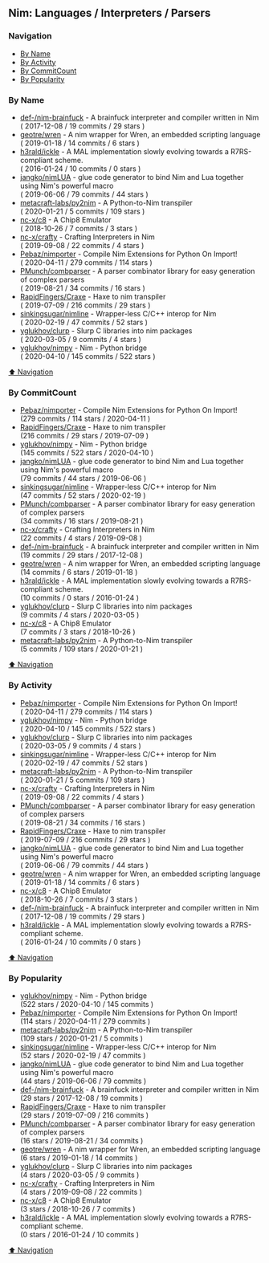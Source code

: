 ## Nim: Languages / Interpreters / Parsers


### Navigation

- [By Name](#by-name)
- [By Activity](#by-activity)
- [By CommitCount](#by-commitcount)
- [By Popularity](#by-popularity)

### By Name
<!-- PROJECTS_LIST -->
- [def-/nim-brainfuck](https://github.com/def-/nim-brainfuck) - A brainfuck interpreter and compiler written in Nim <br/> ( 2017-12-08 / 19 commits / 29 stars )
- [geotre/wren](https://github.com/geotre/wren) - A nim wrapper for Wren, an embedded scripting language <br/> ( 2019-01-18 / 14 commits / 6 stars )
- [h3rald/ickle](https://github.com/h3rald/ickle) - A MAL implementation slowly evolving towards a R7RS-compliant scheme. <br/> ( 2016-01-24 / 10 commits / 0 stars )
- [jangko/nimLUA](https://github.com/jangko/nimLUA) - glue code generator to bind Nim and Lua together using Nim's powerful macro <br/> ( 2019-06-06 / 79 commits / 44 stars )
- [metacraft-labs/py2nim](https://github.com/metacraft-labs/py2nim) - A Python-to-Nim transpiler <br/> ( 2020-01-21 / 5 commits / 109 stars )
- [nc-x/c8](https://github.com/nc-x/c8) - A Chip8 Emulator <br/> ( 2018-10-26 / 7 commits / 3 stars )
- [nc-x/crafty](https://github.com/nc-x/crafty) - Crafting Interpreters in Nim <br/> ( 2019-09-08 / 22 commits / 4 stars )
- [Pebaz/nimporter](https://github.com/Pebaz/nimporter) - Compile Nim Extensions for Python On Import! <br/> ( 2020-04-11 / 279 commits / 114 stars )
- [PMunch/combparser](https://github.com/PMunch/combparser) - A parser combinator library for easy generation of complex parsers <br/> ( 2019-08-21 / 34 commits / 16 stars )
- [RapidFingers/Craxe](https://github.com/RapidFingers/Craxe) - Haxe to nim transpiler <br/> ( 2019-07-09 / 216 commits / 29 stars )
- [sinkingsugar/nimline](https://github.com/sinkingsugar/nimline) - Wrapper-less C/C++ interop for Nim <br/> ( 2020-02-19 / 47 commits / 52 stars )
- [yglukhov/clurp](https://github.com/yglukhov/clurp) - Slurp C libraries into nim packages <br/> ( 2020-03-05 / 9 commits / 4 stars )
- [yglukhov/nimpy](https://github.com/yglukhov/nimpy) - Nim - Python bridge <br/> ( 2020-04-10 / 145 commits / 522 stars )
<!-- /PROJECTS_LIST -->

[⬆ Navigation](#navigation)

### By CommitCount
<!-- COMMITCOUNT_LIST -->
- [Pebaz/nimporter](https://github.com/Pebaz/nimporter) - Compile Nim Extensions for Python On Import! <br/> (279 commits / 114 stars / 2020-04-11 )
- [RapidFingers/Craxe](https://github.com/RapidFingers/Craxe) - Haxe to nim transpiler <br/> (216 commits / 29 stars / 2019-07-09 )
- [yglukhov/nimpy](https://github.com/yglukhov/nimpy) - Nim - Python bridge <br/> (145 commits / 522 stars / 2020-04-10 )
- [jangko/nimLUA](https://github.com/jangko/nimLUA) - glue code generator to bind Nim and Lua together using Nim's powerful macro <br/> (79 commits / 44 stars / 2019-06-06 )
- [sinkingsugar/nimline](https://github.com/sinkingsugar/nimline) - Wrapper-less C/C++ interop for Nim <br/> (47 commits / 52 stars / 2020-02-19 )
- [PMunch/combparser](https://github.com/PMunch/combparser) - A parser combinator library for easy generation of complex parsers <br/> (34 commits / 16 stars / 2019-08-21 )
- [nc-x/crafty](https://github.com/nc-x/crafty) - Crafting Interpreters in Nim <br/> (22 commits / 4 stars / 2019-09-08 )
- [def-/nim-brainfuck](https://github.com/def-/nim-brainfuck) - A brainfuck interpreter and compiler written in Nim <br/> (19 commits / 29 stars / 2017-12-08 )
- [geotre/wren](https://github.com/geotre/wren) - A nim wrapper for Wren, an embedded scripting language <br/> (14 commits / 6 stars / 2019-01-18 )
- [h3rald/ickle](https://github.com/h3rald/ickle) - A MAL implementation slowly evolving towards a R7RS-compliant scheme. <br/> (10 commits / 0 stars / 2016-01-24 )
- [yglukhov/clurp](https://github.com/yglukhov/clurp) - Slurp C libraries into nim packages <br/> (9 commits / 4 stars / 2020-03-05 )
- [nc-x/c8](https://github.com/nc-x/c8) - A Chip8 Emulator <br/> (7 commits / 3 stars / 2018-10-26 )
- [metacraft-labs/py2nim](https://github.com/metacraft-labs/py2nim) - A Python-to-Nim transpiler <br/> (5 commits / 109 stars / 2020-01-21 )
<!-- /COMMITCOUNT_LIST -->
[⬆ Navigation](#navigation)

### By Activity
<!-- ACTIVITY_LIST -->
- [Pebaz/nimporter](https://github.com/Pebaz/nimporter) - Compile Nim Extensions for Python On Import! <br/> ( 2020-04-11 / 279 commits / 114 stars )
- [yglukhov/nimpy](https://github.com/yglukhov/nimpy) - Nim - Python bridge <br/> ( 2020-04-10 / 145 commits / 522 stars )
- [yglukhov/clurp](https://github.com/yglukhov/clurp) - Slurp C libraries into nim packages <br/> ( 2020-03-05 / 9 commits / 4 stars )
- [sinkingsugar/nimline](https://github.com/sinkingsugar/nimline) - Wrapper-less C/C++ interop for Nim <br/> ( 2020-02-19 / 47 commits / 52 stars )
- [metacraft-labs/py2nim](https://github.com/metacraft-labs/py2nim) - A Python-to-Nim transpiler <br/> ( 2020-01-21 / 5 commits / 109 stars )
- [nc-x/crafty](https://github.com/nc-x/crafty) - Crafting Interpreters in Nim <br/> ( 2019-09-08 / 22 commits / 4 stars )
- [PMunch/combparser](https://github.com/PMunch/combparser) - A parser combinator library for easy generation of complex parsers <br/> ( 2019-08-21 / 34 commits / 16 stars )
- [RapidFingers/Craxe](https://github.com/RapidFingers/Craxe) - Haxe to nim transpiler <br/> ( 2019-07-09 / 216 commits / 29 stars )
- [jangko/nimLUA](https://github.com/jangko/nimLUA) - glue code generator to bind Nim and Lua together using Nim's powerful macro <br/> ( 2019-06-06 / 79 commits / 44 stars )
- [geotre/wren](https://github.com/geotre/wren) - A nim wrapper for Wren, an embedded scripting language <br/> ( 2019-01-18 / 14 commits / 6 stars )
- [nc-x/c8](https://github.com/nc-x/c8) - A Chip8 Emulator <br/> ( 2018-10-26 / 7 commits / 3 stars )
- [def-/nim-brainfuck](https://github.com/def-/nim-brainfuck) - A brainfuck interpreter and compiler written in Nim <br/> ( 2017-12-08 / 19 commits / 29 stars )
- [h3rald/ickle](https://github.com/h3rald/ickle) - A MAL implementation slowly evolving towards a R7RS-compliant scheme. <br/> ( 2016-01-24 / 10 commits / 0 stars )
<!-- /ACTIVITY_LIST -->

[⬆ Navigation](#navigation)

### By Popularity
<!-- POPULARITY_LIST -->
- [yglukhov/nimpy](https://github.com/yglukhov/nimpy) - Nim - Python bridge <br/> (522 stars / 2020-04-10 / 145 commits )
- [Pebaz/nimporter](https://github.com/Pebaz/nimporter) - Compile Nim Extensions for Python On Import! <br/> (114 stars / 2020-04-11 / 279 commits )
- [metacraft-labs/py2nim](https://github.com/metacraft-labs/py2nim) - A Python-to-Nim transpiler <br/> (109 stars / 2020-01-21 / 5 commits )
- [sinkingsugar/nimline](https://github.com/sinkingsugar/nimline) - Wrapper-less C/C++ interop for Nim <br/> (52 stars / 2020-02-19 / 47 commits )
- [jangko/nimLUA](https://github.com/jangko/nimLUA) - glue code generator to bind Nim and Lua together using Nim's powerful macro <br/> (44 stars / 2019-06-06 / 79 commits )
- [def-/nim-brainfuck](https://github.com/def-/nim-brainfuck) - A brainfuck interpreter and compiler written in Nim <br/> (29 stars / 2017-12-08 / 19 commits )
- [RapidFingers/Craxe](https://github.com/RapidFingers/Craxe) - Haxe to nim transpiler <br/> (29 stars / 2019-07-09 / 216 commits )
- [PMunch/combparser](https://github.com/PMunch/combparser) - A parser combinator library for easy generation of complex parsers <br/> (16 stars / 2019-08-21 / 34 commits )
- [geotre/wren](https://github.com/geotre/wren) - A nim wrapper for Wren, an embedded scripting language <br/> (6 stars / 2019-01-18 / 14 commits )
- [yglukhov/clurp](https://github.com/yglukhov/clurp) - Slurp C libraries into nim packages <br/> (4 stars / 2020-03-05 / 9 commits )
- [nc-x/crafty](https://github.com/nc-x/crafty) - Crafting Interpreters in Nim <br/> (4 stars / 2019-09-08 / 22 commits )
- [nc-x/c8](https://github.com/nc-x/c8) - A Chip8 Emulator <br/> (3 stars / 2018-10-26 / 7 commits )
- [h3rald/ickle](https://github.com/h3rald/ickle) - A MAL implementation slowly evolving towards a R7RS-compliant scheme. <br/> (0 stars / 2016-01-24 / 10 commits )
<!-- /POPULARITY_LIST -->

[⬆ Navigation](#navigation)
